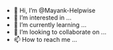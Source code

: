 - 👋 Hi, I’m @Mayank-Helpwise
- 👀 I’m interested in ...
- 🌱 I’m currently learning ...
- 💞️ I’m looking to collaborate on ...
- 📫 How to reach me ...

<!---
Mayank-Helpwise/Mayank-Helpwise is a ✨ special ✨ repository because its `README.md` (this file) appears on your GitHub profile.
You can click the Preview link to take a look at your changes.
--->
